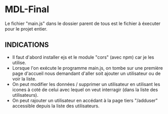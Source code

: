 # MDL-Final

Le fichier "main.js" dans le dossier parent de tous est le fichier à éxecuter pour le projet entier.

## INDICATIONS

- Il faut d'abord installer ejs et le module "cors" (avec npm) car je les utilise.
- Lorsque l'on exécute le programme main.js, on tombe sur une première page d'accueil nous demandant d'aller soit ajouter un utilisateur ou de voir la liste.
- On peut modifier les données / supprimer un utilisateur en utilisant les icones à coté de celui avec lequel on veut interragir (dans la liste des utilisateurs).
- On peut rajouter un utilisateur en accédant à la page tiers "/adduser" accessible depuis la liste des utilisateurs.
